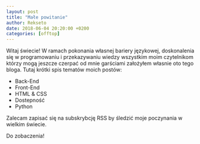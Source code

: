 ```yaml
---
layout: post
title: "Małe powitanie"
author: Rekseto
date: 2018-06-04 20:20:00 +0200
categories: [offtop]
---
```


Witaj świecie! W ramach pokonania własnej bariery językowej, doskonalenia się w programowaniu i przekazywaniu wiedzy wszystkim moim czytelnikom którzy mogą jeszcze
czerpać od mnie garściami założyłem własnie oto tego bloga. Tutaj krótki spis tematów moich postów:

- Back-End
- Front-End
- HTML & CSS
- Dostepność
- Python

Zalecam zapisać się na subskrybcję RSS by śledzić moje poczynania w wielkim świecie.

Do zobaczenia!
